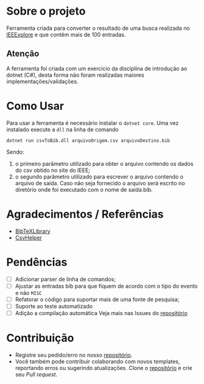 # Sobre o projeto

Ferramenta criada para converter o resultado de uma busca realizada no [IEEExplore](http://ieeexplore.ieee.org/) e que contém mais de 100 entradas.

## Atenção
A ferramenta foi criada com um exercício da disciplina de introdução ao dotnet (C#), desta forma não foram realizadas maiores implementações/validações.

# Como Usar
Para usar a ferramenta é necessário instalar o `dotnet core`. Uma vez instalado execute a `dll` na linha de comando 

`dotnet run csvToBib.dll arquivoOrigem.csv arquivoDestino.bib`

Sendo:

1. o primeiro parâmetro utilizado para obter o arquivo contendo os dados do csv obtido no site do IEEE;
2. o segundo parâmetro utilizado para escrever o arquivo contendo o  arquivo de saída. Caso não seja fornecido o arquivo será escrito no diretório onde foi executado com o nome de saida.bib.

# Agradecimentos / Referências

* [BibTeXLibrary](https://github.com/BERef/BibTeXLibrary)
* [CsvHelper](https://joshclose.github.io/CsvHelper/)

# Pendências

* [ ] Adicionar parser de linha de comandos;
* [ ] Ajustar as entradas bib para que fiquem de acordo com o tipo do evento e não `MISC`
* [ ] Refatorar o código para suportar mais de uma fonte de pesquisa;
* [ ] Suporte ao teste automatizado
* [ ] Adição a compilação automática
Veja mais nas Issues do [repositório]

# Contribuição

* Registre seu pedido/erro no nosso [repositório].
* Você também pode contribuir colaborando com novos templates, reportando erros ou sugerindo atualizações. Clone o [repositório] e crie seu *Pull request*.

[repositório]: https://github.com/CBSIIFSLagarto/csvtobib

